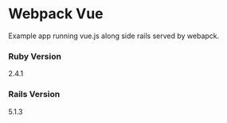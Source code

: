 # Webpack Vue

Example app running vue.js along side rails served by webapck.

### Ruby Version
2.4.1

### Rails Version
5.1.3
